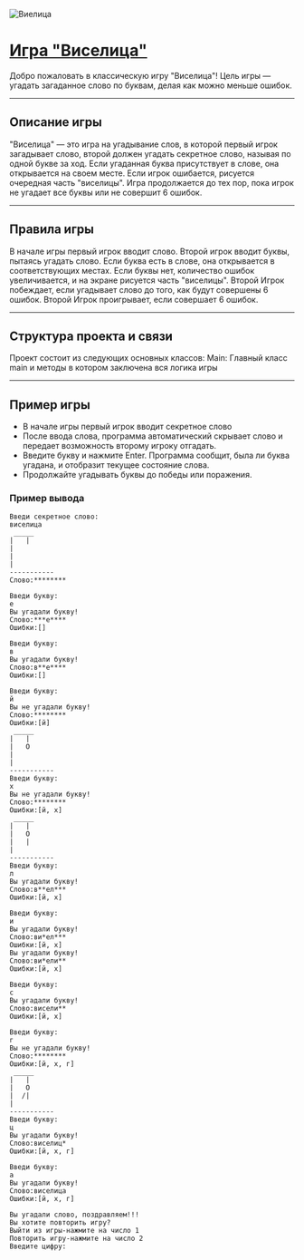 ![Виелица](https://habrastorage.org/r/w1560/getpro/habr/upload_files/0f0/635/ef0/0f0635ef059d85640d8e4d9e8f72eacf.png)

# [Игра "Виселица"](https://ru.wikipedia.org/wiki/%D0%92%D0%B8%D1%81%D0%B5%D0%BB%D0%B8%D1%86%D0%B0_%28%D0%B8%D0%B3%D1%80%D0%B0%29)
Добро пожаловать в классическую игру "Виселица"! Цель игры — угадать загаданное слово по буквам, делая как можно меньше ошибок.

-----------

## Описание игры
"Виселица" — это игра на угадывание слов, в которой первый игрок загадывает слово, второй должен угадать секретное слово, называя по одной букве за ход. Если угаданная буква присутствует в слове, она открывается на своем месте. Если игрок ошибается, рисуется очередная часть "виселицы". Игра продолжается до тех пор, пока игрок не угадает все буквы или не совершит 6 ошибок.

-----------

## Правила игры
В начале игры первый игрок вводит слово. Второй игрок вводит буквы, пытаясь угадать слово. Если буква есть в слове, она открывается в соответствующих местах. Если буквы нет, количество ошибок увеличивается, и на экране рисуется часть "виселицы". Второй Игрок побеждает, если угадывает слово до того, как будут совершены 6 ошибок. Второй Игрок проигрывает, если совершает 6 ошибок.

-----------

## Структура проекта и связи
Проект состоит из следующих основных классов: Main: Главный класс main и методы в котором заключена вся логика игры

-----------

## Пример игры 
* В начале игры первый игрок вводит секретное слово
* После ввода слова, программа автоматический скрывает слово и передает возможность второму игроку отгадать.
* Введите букву и нажмите Enter. Программа сообщит, была ли буква угадана, и отобразит текущее состояние слова.
* Продолжайте угадывать буквы до победы или поражения.

### Пример вывода
```
Введи секретное слово:
виселица
 _____
|   |
|   
|   
|
-----------
Слово:********

Введи букву:
е
Вы угадали букву!
Слово:***е****
Ошибки:[]

Введи букву:
в
Вы угадали букву!
Слово:в**е****
Ошибки:[]

Введи букву:
й
Вы не угадали букву!
Слово:********
Ошибки:[й]
 _____
|   |
|   O
|   
|
-----------
Введи букву:
х
Вы не угадали букву!
Слово:********
Ошибки:[й, х]
 _____
|   |
|   O
|   |
|
-----------
Введи букву:
л
Вы угадали букву!
Слово:в**ел***
Ошибки:[й, х]

Введи букву:
и
Вы угадали букву!
Слово:ви*ел***
Ошибки:[й, х]
Вы угадали букву!
Слово:ви*ели**
Ошибки:[й, х]

Введи букву:
с
Вы угадали букву!
Слово:висели**
Ошибки:[й, х]

Введи букву:
г
Вы не угадали букву!
Слово:********
Ошибки:[й, х, г]
 _____
|   |
|   O
|  /|
|
-----------
Введи букву:
ц
Вы угадали букву!
Слово:виселиц*
Ошибки:[й, х, г]

Введи букву:
а
Вы угадали букву!
Слово:виселица
Ошибки:[й, х, г]

Вы угадали слово, поздравляем!!!
Вы хотите повторить игру?
Выйти из игры-нажмите на число 1
Повторить игру-нажмите на число 2
Введите цифру: